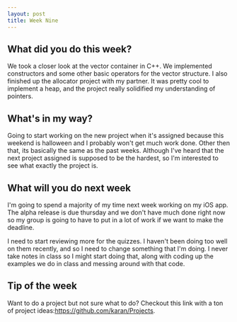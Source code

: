 ```yaml
---
layout: post
title: Week Nine
---
```


## What did you do this week? ##
We took a closer look at the vector container in C++. We implemented constructors and some other basic operators for the vector structure. I also finished up the allocator project with my partner. It was pretty cool to implement a heap, and the project really solidified my understanding of pointers.

## What's in my way? ##
Going to start working on the new project when it's assigned because this weekend is halloween and I probably won't get much work done. Other then that, its basically the same as the past weeks. Although I've heard that the next project assigned is supposed to be the hardest, so I'm interested to see what exactly the project is.

## What will you do next week ##
I'm going to spend a majority of my time next week working on my iOS app. The alpha release is due thursday and we don't have much done right now so my group is going to have to put in a lot of work if we want to make the deadline.

I need to start reviewing more for the quizzes. I haven't been doing too well on them recently, and so I need to change something that I'm doing. I never take notes in class so I might start doing that, along with coding up the examples we do in class and messing around with that code.

## Tip of the week ##
Want to do a project but not sure what to do? Checkout this link with a ton of project ideas:https://github.com/karan/Projects.
